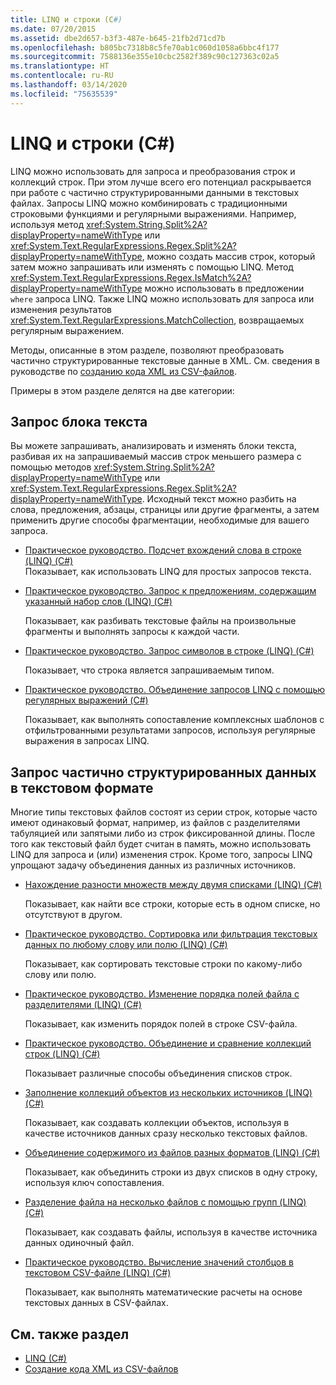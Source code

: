 ```yaml
---
title: LINQ и строки (C#)
ms.date: 07/20/2015
ms.assetid: dbe2d657-b3f3-487e-b645-21fb2d71cd7b
ms.openlocfilehash: b805bc7318b8c5fe70ab1c060d1058a6bbc4f177
ms.sourcegitcommit: 7588136e355e10cbc2582f389c90c127363c02a5
ms.translationtype: HT
ms.contentlocale: ru-RU
ms.lasthandoff: 03/14/2020
ms.locfileid: "75635539"
---
```

# <a name="linq-and-strings-c"></a>LINQ и строки (C#)

LINQ можно использовать для запроса и преобразования строк и коллекций строк. При этом лучше всего его потенциал раскрывается при работе с частично структурированными данными в текстовых файлах. Запросы LINQ можно комбинировать с традиционными строковыми функциями и регулярными выражениями. Например, используя метод <xref:System.String.Split%2A?displayProperty=nameWithType> или <xref:System.Text.RegularExpressions.Regex.Split%2A?displayProperty=nameWithType>, можно создать массив строк, который затем можно запрашивать или изменять с помощью LINQ. Метод <xref:System.Text.RegularExpressions.Regex.IsMatch%2A?displayProperty=nameWithType> можно использовать в предложении `where` запроса LINQ. Также LINQ можно использовать для запроса или изменения результатов <xref:System.Text.RegularExpressions.MatchCollection>, возвращаемых регулярным выражением.

Методы, описанные в этом разделе, позволяют преобразовать частично структурированные текстовые данные в XML. См. сведения в руководстве по [созданию кода XML из CSV-файлов](how-to-generate-xml-from-csv-files.md).

Примеры в этом разделе делятся на две категории:

## <a name="querying-a-block-of-text"></a>Запрос блока текста

Вы можете запрашивать, анализировать и изменять блоки текста, разбивая их на запрашиваемый массив строк меньшего размера с помощью методов <xref:System.String.Split%2A?displayProperty=nameWithType> или <xref:System.Text.RegularExpressions.Regex.Split%2A?displayProperty=nameWithType>. Исходный текст можно разбить на слова, предложения, абзацы, страницы или другие фрагменты, а затем применить другие способы фрагментации, необходимые для вашего запроса.

- [Практическое руководство. Подсчет вхождений слова в строке (LINQ) (C#)](how-to-count-occurrences-of-a-word-in-a-string-linq.md)  
  Показывает, как использовать LINQ для простых запросов текста.

- [Практическое руководство. Запрос к предложениям, содержащим указанный набор слов (LINQ) (C#)](how-to-query-for-sentences-that-contain-a-specified-set-of-words-linq.md)

  Показывает, как разбивать текстовые файлы на произвольные фрагменты и выполнять запросы к каждой части.

- [Практическое руководство. Запрос символов в строке (LINQ) (C#)](how-to-query-for-characters-in-a-string-linq.md)

  Показывает, что строка является запрашиваемым типом.

- [Практическое руководство. Объединение запросов LINQ с помощью регулярных выражений (C#)](how-to-combine-linq-queries-with-regular-expressions.md)

  Показывает, как выполнять сопоставление комплексных шаблонов с отфильтрованными результатами запросов, используя регулярные выражения в запросах LINQ.

## <a name="querying-semi-structured-data-in-text-format"></a>Запрос частично структурированных данных в текстовом формате

Многие типы текстовых файлов состоят из серии строк, которые часто имеют одинаковый формат, например, из файлов с разделителями табуляцией или запятыми либо из строк фиксированной длины. После того как текстовый файл будет считан в память, можно использовать LINQ для запроса и (или) изменения строк. Кроме того, запросы LINQ упрощают задачу объединения данных из различных источников.

- [Нахождение разности множеств между двумя списками (LINQ) (C#)](how-to-find-the-set-difference-between-two-lists-linq.md)

  Показывает, как найти все строки, которые есть в одном списке, но отсутствуют в другом.

- [Практическое руководство. Сортировка или фильтрация текстовых данных по любому слову или полю (LINQ) (C#)](how-to-sort-or-filter-text-data-by-any-word-or-field-linq.md)

  Показывает, как сортировать текстовые строки по какому-либо слову или полю.

- [Практическое руководство. Изменение порядка полей файла с разделителями (LINQ) (C#)](how-to-reorder-the-fields-of-a-delimited-file-linq.md)

  Показывает, как изменить порядок полей в строке CSV-файла.

- [Практическое руководство. Объединение и сравнение коллекций строк (LINQ) (C#)](how-to-combine-and-compare-string-collections-linq.md)

  Показывает различные способы объединения списков строк.

- [Заполнение коллекций объектов из нескольких источников (LINQ) (C#)](how-to-populate-object-collections-from-multiple-sources-linq.md)

  Показывает, как создавать коллекции объектов, используя в качестве источников данных сразу несколько текстовых файлов.

- [Объединение содержимого из файлов разных форматов (LINQ) (C#)](how-to-join-content-from-dissimilar-files-linq.md)
  
  Показывает, как объединить строки из двух списков в одну строку, используя ключ сопоставления.

- [Разделение файла на несколько файлов с помощью групп (LINQ) (C#)](how-to-split-a-file-into-many-files-by-using-groups-linq.md)
  
  Показывает, как создавать файлы, используя в качестве источника данных одиночный файл.

- [Практическое руководство. Вычисление значений столбцов в текстовом CSV-файле (LINQ) (C#)](how-to-compute-column-values-in-a-csv-text-file-linq.md)
  
  Показывает, как выполнять математические расчеты на основе текстовых данных в CSV-файлах.

## <a name="see-also"></a>См. также раздел

- [LINQ (C#)](index.md)
- [Создание кода XML из CSV-файлов](how-to-generate-xml-from-csv-files.md)
